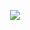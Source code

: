 <p align="center" >
  <img  src="https://github-readme-streak-stats.herokuapp.com?user=MrDan4es"/>
</p>
